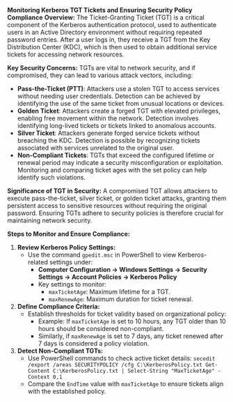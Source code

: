 **Monitoring Kerberos TGT Tickets and Ensuring Security Policy Compliance**
**Overview:** The Ticket-Granting Ticket (TGT) is a critical component of the Kerberos authentication protocol, used to authenticate users in an Active Directory environment without requiring repeated password entries. After a user logs in, they receive a TGT from the Key Distribution Center (KDC), which is then used to obtain additional service tickets for accessing network resources.

**Key Security Concerns:** TGTs are vital to network security, and if compromised, they can lead to various attack vectors, including:
- **Pass-the-Ticket (PTT)**: Attackers use a stolen TGT to access services without needing user credentials. Detection can be achieved by identifying the use of the same ticket from unusual locations or devices.
- **Golden Ticket**: Attackers create a forged TGT with elevated privileges, enabling free movement within the network. Detection involves identifying long-lived tickets or tickets linked to anomalous accounts.
- **Silver Ticket**: Attackers generate forged service tickets without breaching the KDC. Detection is possible by recognizing tickets associated with services unrelated to the original user.
- **Non-Compliant Tickets**: TGTs that exceed the configured lifetime or renewal period may indicate a security misconfiguration or exploitation. Monitoring and comparing ticket ages with the set policy can help identify such violations.

**Significance of TGT in Security:** A compromised TGT allows attackers to execute pass-the-ticket, silver ticket, or golden ticket attacks, granting them persistent access to sensitive resources without requiring the original password. Ensuring TGTs adhere to security policies is therefore crucial for maintaining network security.

**Steps to Monitor and Ensure Compliance:**
1. **Review Kerberos Policy Settings:**
    - Use the command `gpedit.msc` in PowerShell to view Kerberos-related settings under:
        - **Computer Configuration → Windows Settings → Security Settings → Account Policies → Kerberos Policy**
        - Key settings to monitor:
            - `maxTicketAge`: Maximum lifetime for a TGT.
            - `maxRenewAge`: Maximum duration for ticket renewal.
2. **Define Compliance Criteria:**
    - Establish thresholds for ticket validity based on organizational policy:
        - Example: If `maxTicketAge` is set to 10 hours, any TGT older than 10 hours should be considered non-compliant.
        - Similarly, if `maxRenewAge` is set to 7 days, any ticket renewed after 7 days is considered a policy violation.
3. **Detect Non-Compliant TGTs:**
    - Use PowerShell commands to check active ticket details:
        ```secedit /export /areas SECURITYPOLICY /cfg C:\KerberosPolicy.txt Get-Content C:\KerberosPolicy.txt | Select-String "MaxTicketAge" -Context 0,1```
    - Compare the `EndTime` value with `maxTicketAge` to ensure tickets align with the established policy.
